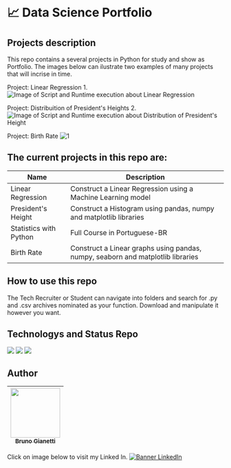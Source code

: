 # :chart_with_upwards_trend: Data Science Portfolio

## Projects description

This repo contains a several projects in Python for study and show as Portfolio. The images below can ilustrate two examples of many projects that will incrise in time.

Project: Linear Regression 1.
![Image of Script and Runtime execution about Linear Regression](https://user-images.githubusercontent.com/55636879/210118689-1980a370-183e-472f-a39e-4e9a85ec8a19.PNG)

Project: Distribuition of President's Heights 2.
![Image of Script and Runtime execution about Distribution of President's Height](https://user-images.githubusercontent.com/55636879/210118586-747aaf69-ed37-4314-aed5-5a6ffaa51962.PNG)

Project: Birth Rate
![1](https://user-images.githubusercontent.com/55636879/210467189-835d8f3b-b8b7-4680-9951-622e77881349.PNG)

## The current projects in this repo are:

| Name | Description |
|--- |---|
| Linear Regression | Construct a Linear Regression using a Machine Learning model |
| President's Height | Construct a Histogram using pandas, numpy and matplotlib libraries |
| Statistics with Python | Full Course in Portuguese-BR |
| Birth Rate | Construct a Linear graphs using pandas, numpy, seaborn and matplotlib libraries |

## How to use this repo

The Tech Recruiter or Student can navigate into folders and search for .py and .csv archives nominated as your function. Download and manipulate it however you want.

## Technologys and Status Repo


<img src="https://img.shields.io/badge/Language-Python-blue"> <img src="https://img.shields.io/badge/Status-always%20under%20construction-yellow"> <img src="https://img.shields.io/github/downloads/brunogianetti/DataSciencePortfolio/total?style=plastic"> 

## Author

| [<img src="https://avatars.githubusercontent.com/u/55636879?v=4" width=115><br><sub>Bruno Gianetti</sub>](https://github.com/brunogianetti) |
| :---: |

Click on image below to visit my Linked In.
[![Banner LinkedIn](https://user-images.githubusercontent.com/55636879/210119349-4576385f-6bc2-4009-9b0a-374477fba4a9.png)](https://www.linkedin.com/in/brunogianetti/)
